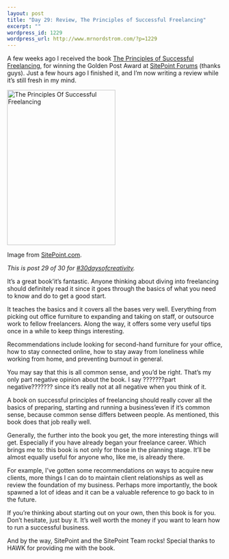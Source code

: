 ```yaml
--- 
layout: post
title: "Day 29: Review, The Principles of Successful Freelancing"
excerpt: ""
wordpress_id: 1229
wordpress_url: http://www.mrnordstrom.com/?p=1229
---
```

<p>A few weeks ago I received the book <a href="http://www.sitepoint.com/books/freelancer1">The Principles of Successful Freelancing</a>, for winning the Golden Post Award at <a href="http://www.sitepoint.com/forums">SitePoint Forums</a> (thanks guys). Just a few hours ago I finished it, and I&rsquo;m now writing a review while it&rsquo;s still fresh in my mind.</p>
<!--more-->
<img src="http://www.mrnordstrom.com/wp-content/uploads/2010/06/The-Principles-Of-Successful-Freelancing.png" alt="The Principles Of Successful Freelancing" title="The Principles Of Successful Freelancing" width="253" height="362" class="alignnone size-full wp-image-1231 no-border" />
<p>Image from <a href="http://www.sitepoint.com/books/freelancer1/">SitePoint.com</a>.</p>
<p><em>This is post 29 of 30 for <a href="http://30daysofcreativity.com/">#30daysofcreativity</a>.</em></p>
<p>It&rsquo;s a great book&rsquo;it&rsquo;s fantastic. Anyone thinking about diving into freelancing should definitely read it since it goes through the basics of what you need to know and do to get a good start.</p>
<p>It teaches the basics and it covers all the bases very well. Everything from picking out office furniture to expanding and taking on staff, or outsource work to fellow freelancers. Along the way, it offers some very useful tips once in a while to keep things interesting.</p>
<p>Recommendations include looking for second-hand furniture for your office, how to stay connected online, how to stay away from loneliness while working from home, and preventing burnout in general.</p>
<p>You may say that this is all common sense, and you&rsquo;d be right. That&rsquo;s my only part negative opinion about the book. I say ???????part negative??????? since it&rsquo;s really not at all negative when you think of it.</p>
<p>A book on successful principles of freelancing should really cover all the basics of preparing, starting and running a business&rsquo;even if it&rsquo;s common sense, because common sense differs between people. As mentioned, this book does that job really well.</p>
<p>Generally, the further into the book you get, the more interesting things will get. Especially if you have already began your freelance career. Which brings me to: this book is not only for those in the planning stage. It&rsquo;ll be almost equally useful for anyone who, like me, is already there.</p>
<p>For example, I&rsquo;ve gotten some recommendations on ways to acquire new clients, more things I can do to maintain client relationships as well as review the foundation of my business. Perhaps more importantly, the book spawned a lot of ideas and it can be a valuable reference to go back to in the future.</p>
<p>If you&rsquo;re thinking about starting out on your own, then this book is for you. Don&rsquo;t hesitate, just buy it. It&rsquo;s well worth the money if you want to learn how to run a successful business.</p>
<p>And by the way, SitePoint and the SitePoint Team rocks! Special thanks to HAWK for providing me with the book.</p>
